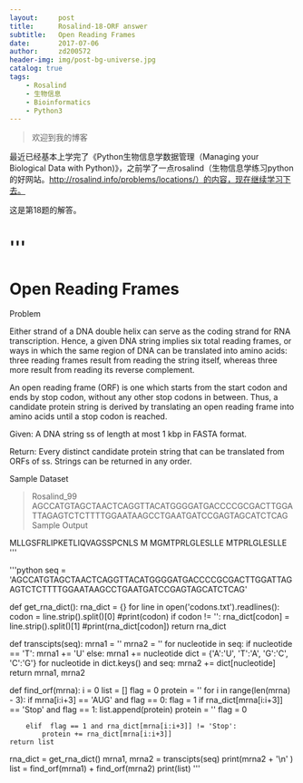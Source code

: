 ```yaml
---
layout:     post
title:      Rosalind-18-ORF answer
subtitle:   Open Reading Frames
date:       2017-07-06
author:     zd200572
header-img: img/post-bg-universe.jpg
catalog: true
tags:
    - Rosalind
    - 生物信息
    - Bioinformatics
    - Python3
---
```


> 欢迎到我的博客


最近已经基本上学完了《Python生物信息学数据管理（Managing your Biological Data with Python)》，之前学了一点rosalind（生物信息学练习python的好网站。http://rosalind.info/problems/locations/）的内容，现在继续学习下去。

这是第18题的解答。



'''
================================
Open Reading Frames
================================
Problem

Either strand of a DNA double helix can serve as the coding strand for RNA transcription. Hence, a given DNA string implies six total reading frames, or ways in which the same region of DNA can be translated into amino acids: three reading frames result from reading the string itself, whereas three more result from reading its reverse complement.

An open reading frame (ORF) is one which starts from the start codon and ends by stop codon, without any other stop codons in between. Thus, a candidate protein string is derived by translating an open reading frame into amino acids until a stop codon is reached.

Given: A DNA string ss of length at most 1 kbp in FASTA format.

Return: Every distinct candidate protein string that can be translated from ORFs of ss. Strings can be returned in any order.

Sample Dataset

>Rosalind_99
AGCCATGTAGCTAACTCAGGTTACATGGGGATGACCCCGCGACTTGGATTAGAGTCTCTTTTGGAATAAGCCTGAATGATCCGAGTAGCATCTCAG
Sample Output

MLLGSFRLIPKETLIQVAGSSPCNLS
M
MGMTPRLGLESLLE
MTPRLGLESLLE
'''

'''python
seq = 'AGCCATGTAGCTAACTCAGGTTACATGGGGATGACCCCGCGACTTGGATTAGAGTCTCTTTTGGAATAAGCCTGAATGATCCGAGTAGCATCTCAG'

def get_rna_dict():
	rna_dict = {}
	for line in open('codons.txt').readlines():
		codon = line.strip().split()[0]
		#print(codon)
		if codon != '':
			rna_dict[codon] = line.strip().split()[1]
			#print(rna_dict[codon])
	return rna_dict


def transcipts(seq):
	mrna1 = ''
	mrna2 = ''
	for nucleotide in seq:
		if nucleotide == 'T':
			mrna1 += 'U'
		else:
			mrna1 += nucleotide
	dict = {'A':'U', 'T':'A', 'G':'C', 'C':'G'}
	for nucleotide in dict.keys() and seq:
			mrna2 += dict[nucleotide]
	return mrna1, mrna2


def find_orf(mrna):
	i = 0
	list = []
	flag = 0
	protein = ''
	for i in range(len(mrna) - 3):
		if mrna[i:i+3] == 'AUG' and flag == 0:
			flag = 1
		if rna_dict[mrna[i:i+3]] == 'Stop' and flag == 1:
			list.append(protein)
			protein = ''
			flag = 0

		elif  flag == 1 and rna_dict[mrna[i:i+3]] != 'Stop':
			protein += rna_dict[mrna[i:i+3]]
	return list


rna_dict = get_rna_dict()
mrna1, mrna2 = transcipts(seq)
print(mrna2 + '\n' )
list = find_orf(mrna1) + find_orf(mrna2)
print(list)
'''